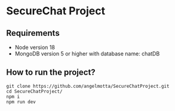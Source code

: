 # SecureChat Project

## Requirements
* Node version 18
* MongoDB version 5 or higher with database name: chatDB


## How to run the project?
```
git clone https://github.com/angelmotta/SecureChatProject.git
cd SecureChatProject/
npm i 
npm run dev
```